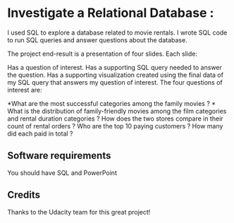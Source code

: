 # Investigate a Relational Database :
I used SQL to explore a database related to movie rentals. I wrote SQL code to run SQL queries and answer questions about the database.

The project end-result is a presentation of four slides. Each slide:

Has a question of interest.
Has a supporting SQL query needed to answer the question.
Has a supporting visualization created using the final data of my SQL query that answers my question of interest.
The four questions of interest are:

*What are the most successful categories among the family movies ? *
What is the distribution of family-friendly movies among the film categories and rental duration categories ?
How does the two stores compare in their count of rental orders ?
Who are the top 10 paying customers ? How many did each paid in total ?
## Software requirements
You should have SQL and PowerPoint

## Credits
Thanks to the Udacity team for this great project!
